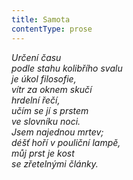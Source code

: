 ```yaml
---
title: Samota
contentType: prose
---
```


_Určení času  
podle stahu kolibřího svalu  
je úkol filosofie,  
vítr za oknem skučí  
hrdelní řečí,  
učím se jí s prstem  
ve slovníku noci.  
Jsem najednou mrtev;  
déšť hoří v pouliční lampě,  
můj prst je kost  
se zřetelnými články._

